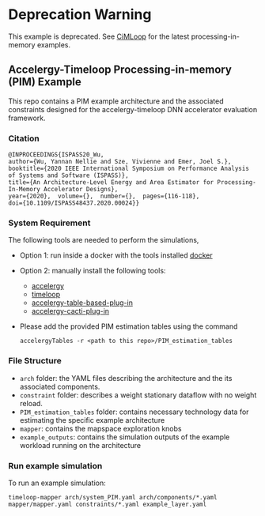 # Deprecation Warning
This example is deprecated. See [CiMLoop](https://github.com/mit-emze/cimloop) for the latest processing-in-memory examples.
 
Accelergy-Timeloop Processing-in-memory (PIM) Example
------------------------------
This repo contains a PIM example architecture and the associated constraints designed for the accelergy-timeloop
DNN accelerator evaluation framework.

### Citation
```
@INPROCEEDINGS{ISPASS20_Wu,  
author={Wu, Yannan Nellie and Sze, Vivienne and Emer, Joel S.},  
booktitle={2020 IEEE International Symposium on Performance Analysis of Systems and Software (ISPASS)},   
title={An Architecture-Level Energy and Area Estimator for Processing-In-Memory Accelerator Designs},   
year={2020},  volume={},  number={},  pages={116-118}, 
doi={10.1109/ISPASS48437.2020.00024}}
```
### System Requirement
The following tools are needed to perform the simulations, 
- Option 1: run inside a docker with the tools installed [docker](https://github.com/nelliewu95/accelergy-timeloop-infrastructure)
- Option 2: manually install the following tools:
    - [accelergy](https://github.com/nelliewu95/accelergy)
    - [timeloop](https://github.com/NVlabs/timeloop)
    - [accelergy-table-based-plug-in](https://github.com/nelliewu95/accelergy-table-based-plug-ins)
    - [accelergy-cacti-plug-in](https://github.com/nelliewu95/accelergy-cacti-plug-in)
- Please add the provided PIM estimation tables using the command

  ```
  accelergyTables -r <path to this repo>/PIM_estimation_tables
  ```

### File Structure
- `arch` folder: the YAML files describing the architecture and the its associated components.
- `constraint` folder: describes a weight stationary dataflow with no weight reload.
- `PIM_estimation_tables` folder: contains necessary technology data for estimating the specific example architecture
- `mapper`: contains the mapspace exploration knobs
- `example_outputs`: contains the simulation outputs of the example workload running on the architecture

### Run example simulation
To run an example simulation:
```
timeloop-mapper arch/system_PIM.yaml arch/components/*.yaml mapper/mapper.yaml constraints/*.yaml example_layer.yaml
```
